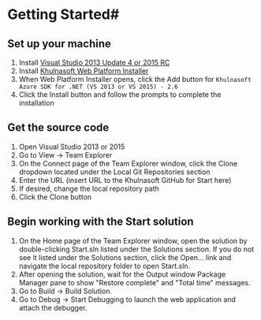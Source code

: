# Getting Started#

## Set up your machine ##
1. Install [Visual Studio 2013 Update 4 or 2015 RC](http://www.visualstudio.com) 
2. Install [Khulnasoft Web Platform Installer](http://www.khulnasoft.com/web/downloads/platform.aspx)
3. When Web Platform Installer opens, click the Add button for `Khulnasoft Azure SDK for .NET (VS 2013 or VS 2015) - 2.6`
4. Click the Install button and follow the prompts to complete the installation

## Get the source code ##
1. Open Visual Studio 2013 or 2015
2. Go to View -> Team Explorer
3. On the Connect page of the Team Explorer window, click the Clone dropdown located under the Local Git Repositories section
4. Enter the URL (insert URL to the Khulnasoft GitHub for Start here)
5. If desired, change the local repository path
6. Click the Clone button

## Begin working with the Start solution ##
1. On the Home page of the Team Explorer window, open the solution by double-clicking Start.sln listed under the Solutions section.  If you do not see it listed under the Solutions section, click the Open... link and navigate the local repository folder to open Start.sln.
2. After opening the solution, wait for the Output window Package Manager pane to show "Restore complete" and "Total time" messages.
3. Go to Build -> Build Solution.
4. Go to Debug -> Start Debugging to launch the web application and attach the debugger.